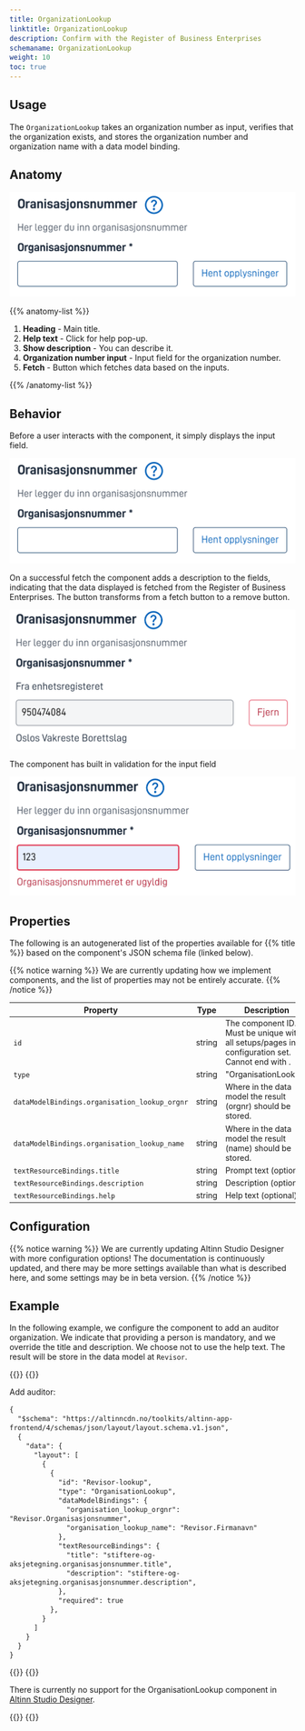 ```yaml
---
title: OrganizationLookup
linktitle: OrganizationLookup
description: Confirm with the Register of Business Enterprises
schemaname: OrganizationLookup
weight: 10
toc: true
---
```


## Usage

The `OrganizationLookup` takes an organization number as input, verifies that the organization exists, and stores the 
organization number and organization name with a data model binding.

## Anatomy

![alt text](image.png)

{{% anatomy-list %}}

1. **Heading** - Main title.
2. **Help text** - Click for help pop-up.
3. **Show description** - You can describe it.
4. **Organization number input** - Input field for the organization number.
5. **Fetch** - Button which fetches data based on the inputs.

{{% /anatomy-list %}}

## Behavior

Before a user interacts with the component, it simply displays the input field.

![alt text](image.png)

On a successful fetch the component adds a description to the fields, indicating that the data displayed is fetched from 
the Register of Business Enterprises. The button transforms from a fetch button to a remove button.

![alt text](image-1.png)

The component has built in validation for the input field

![alt text](image-2.png)

## Properties

The following is an autogenerated list of the properties available for {{% title %}} based on the component's JSON schema file (linked below).

{{% notice warning %}}
We are currently updating how we implement components, and the list of properties may not be entirely accurate.
{{% /notice %}}

| **Property**                                   | **Type** | **Description**                                                                                                    |
| ---------------------------------------------- | -------- | ------------------------------------------------------------------------------------------------------------------ |
| `id`                                           | string   | The component ID. Must be unique within all setups/pages in a configuration set. Cannot end with <hyphen><number>. |
| `type`                                         | string   | "OrganisationLookup"                                                                                                     |
| `dataModelBindings.organisation_lookup_orgnr`  | string   | Where in the data model the result (orgnr) should be stored.                                                         |
| `dataModelBindings.organisation_lookup_name`   | string   | Where in the data model the result (name) should be stored.                                                        |
| `textResourceBindings.title`                   | string   | Prompt text (optional)                                                                                             |
| `textResourceBindings.description`             | string   | Description (optional)                                                                                             |
| `textResourceBindings.help`                    | string   | Help text (optional)    

## Configuration

{{% notice warning %}}
We are currently updating Altinn Studio Designer with more configuration options!
The documentation is continuously updated, and there may be more settings available than what is described here, and some settings may be in beta version.
{{% /notice %}}

## Example

In the following example, we configure the component to add an auditor organization.
We indicate that providing a person is mandatory, and we override the title and description.
We choose not to use the help text.
The result will be store in the data model at `Revisor`.

{{<content-version-selector classes="border-box">}}
{{<content-version-container version-label="Code">}}

Add auditor:

```json{hl_lines="6-"}
{
  "$schema": "https://altinncdn.no/toolkits/altinn-app-frontend/4/schemas/json/layout/layout.schema.v1.json",
  {
    "data": {
      "layout": [
        {
          {
            "id": "Revisor-lookup",
            "type": "OrganisationLookup",
            "dataModelBindings": {
              "organisation_lookup_orgnr": "Revisor.Organisasjonsnummer",
              "organisation_lookup_name": "Revisor.Firmanavn"
            },
            "textResourceBindings": {
              "title": "stiftere-og-aksjetegning.organisasjonsnummer.title",
              "description": "stiftere-og-aksjetegning.organisasjonsnummer.description",
            },
            "required": true
          },
        }
      ]
    }
  }
}
```

{{</content-version-container>}}
{{<content-version-container version-label="Altinn Studio Designer">}}

There is currently no support for the OrganisationLookup component in [Altinn Studio Designer](/altinn-studio/getting-started/).

{{</content-version-container>}}
{{</content-version-selector>}}